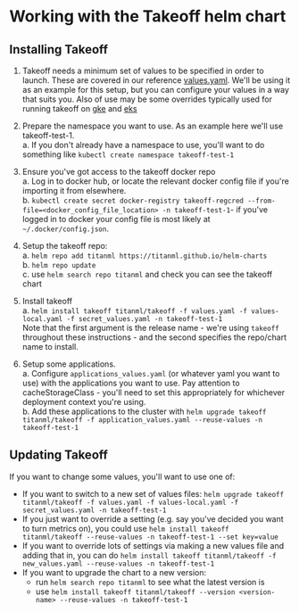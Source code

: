 
# Working with the Takeoff helm chart
## Installing Takeoff  

  
1. Takeoff needs a minimum set of values to be specified in order to launch. These are covered in our reference [values.yaml](https://raw.githubusercontent.com/titanml/helm-charts/main/charts/takeoff/values.yaml). We'll be using it as an example for this setup, but you can configure your values in a way that suits you. Also of use may be some overrides typically used for running takeoff on [gke](https://raw.githubusercontent.com/titanml/helm-charts/main/charts/takeoff/overwrites/values-gke.yaml) and [eks](https://raw.githubusercontent.com/titanml/helm-charts/main/charts/takeoff/overwrites/values-eks.yaml)  

2. Prepare the namespace you want to use. As an example here we'll use takeoff-test-1.  
a. If you don't already have a namespace to use, you'll want to do something like `kubectl create namespace takeoff-test-1`  
  
  
3. Ensure you've got access to the takeoff docker repo  
a. Log in to docker hub, or locate the relevant docker config file if you're importing it from elsewhere.  
b. `kubectl create secret docker-registry takeoff-regcred --from-file=<docker_config_file_location> -n takeoff-test-1`- if you've logged in to docker your config file is most likely at `~/.docker/config.json`.  
  
4. Setup the takeoff repo:  
a. `helm repo add titanml https://titanml.github.io/helm-charts`  
b. `helm repo update`  
c. use `helm search repo titanml` and check you can see the takeoff chart  
  
5. Install takeoff  
a. `helm install takeoff titanml/takeoff -f values.yaml -f values-local.yaml -f secret_values.yaml -n takeoff-test-1`  
Note that the first argument is the release name - we're using `takeoff` throughout these instructions - and the second specifies the repo/chart name to install.  
  
6. Setup some applications.  
a. Configure `applications_values.yaml` (or whatever yaml you want to use) with the applications you want to use. Pay attention to cacheStorageClass - you'll need to set this appropriately for whichever deployment context you're using.  
b. Add these applications to the cluster with `helm upgrade takeoff titanml/takeoff -f application_values.yaml --reuse-values -n takeoff-test-1`

  
## Updating Takeoff  
If you want to change some values, you'll want to use one of:
 - If you want to switch to a new set of values files: `helm upgrade
   takeoff titanml/takeoff -f values.yaml -f values-local.yaml -f
   secret_values.yaml -n takeoff-test-1`  
- If you just want to override a setting (e.g. say you've decided you want to turn metrics
   on), you could use `helm install takeoff titanml/takeoff
   --reuse-values -n takeoff-test-1 --set key=value`   
- If you want to override lots of settings via making a new values file and adding
   that in, you can do `helm install takeoff titanml/takeoff -f
   new_values.yaml --reuse-values -n takeoff-test-1`   
 - If you want to upgrade the chart to a new version:
	 -  run `helm search repo titanml` to    see what the latest version is
	 -  use `helm install takeoff
   titanml/takeoff --version <version-name> --reuse-values -n
   takeoff-test-1`
